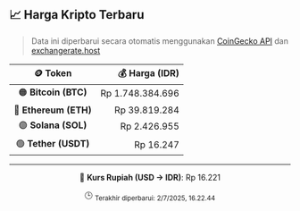 

<!-- HARGA_KRIPTO -->
## 📈 Harga Kripto Terbaru

> Data ini diperbarui secara otomatis menggunakan [CoinGecko API](https://www.coingecko.com/) dan [exchangerate.host](https://exchangerate.host/)

<div align="center">

| 🪙 Token | 💰 Harga (IDR) |
|:------:|---------------:|
| 🟠 **Bitcoin (BTC)**   | Rp 1.748.384.696 |
| 🔵 **Ethereum (ETH)**  | Rp 39.819.284 |
| 🟣 **Solana (SOL)**    | Rp 2.426.955 |
| 🟢 **Tether (USDT)**   | Rp 16.247 |

---

💱 **Kurs Rupiah (USD → IDR)**: Rp 16.221

🕒 <sub>Terakhir diperbarui: 2/7/2025, 16.22.44</sub>

</div>
<!-- /HARGA_KRIPTO -->